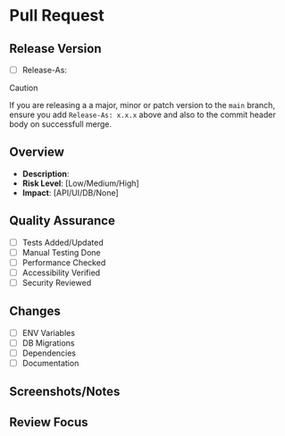 # Pull Request

<!-- Title format: type(TICKET-ID): description -->

## Release Version
<!-- Delete if not releasing to main, uncomment release version if you are releasing to main branch -->
- [ ] Release-As: <!-- x.x.x -->

> [!CAUTION]
> If you are releasing a a major, minor or patch version to the `main` branch, ensure you add `Release-As: x.x.x` above and also to the commit header body on successfull merge.

## Overview
- **Description**: 
- **Risk Level**: [Low/Medium/High]
- **Impact**: [API/UI/DB/None]

## Quality Assurance
- [ ] Tests Added/Updated
- [ ] Manual Testing Done
- [ ] Performance Checked
- [ ] Accessibility Verified
- [ ] Security Reviewed

## Changes
- [ ] ENV Variables
- [ ] DB Migrations
- [ ] Dependencies
- [ ] Documentation

## Screenshots/Notes
<!-- Add visual proof or additional context -->

## Review Focus
<!-- Key areas for reviewer attention -->
